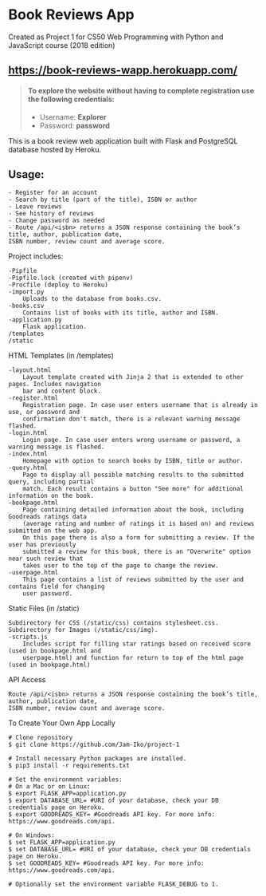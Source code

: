 # Book Reviews App

Created as Project 1 for CS50 Web Programming with Python and JavaScript course (2018 edition)

## <https://book-reviews-wapp.herokuapp.com/>
> #### To explore the website without having to complete registration use the following credentials:
>
>	- Username: **Explorer**
>	- Password: **password**

This is a book review web application built with Flask and PostgreSQL database hosted by Heroku.

## __Usage__:
	- Register for an account
	- Search by title (part of the title), ISBN or author
	- Leave reviews
	- See history of reviews
	- Change password as needed
	- Route /api/<isbn> returns a JSON response containing the book’s title, author, publication date, 
	ISBN number, review count and average score.
	

Project includes:

	-Pipfile
	-Pipfile.lock (created with pipenv)
	-Procfile (deploy to Heroku)
	-import.py
		Uploads to the database from books.csv.
	-books.csv
		Contains list of books with its title, author and ISBN.
	-application.py
		Flask application.
	/templates
	/static

HTML Templates (in /templates)

	-layout.html
		Layout template created with Jinja 2 that is extended to other pages. Includes navigation 
		bar and content block. 
	-register.html
		Registration page. In case user enters username that is already in use, or password and 
		confirmation don't match, there is a relevant warning message flashed.
	-login.html
		Login page. In case user enters wrong username or password, a warning message is flashed.
	-index.html
		Homepage with option to search books by ISBN, title or author.
	-query.html
		Page to display all possible matching results to the submitted query, including partial 
		match. Each result contains a button "See more" for additional information on the book. 
	-bookpage.html
		Page containing detailed information about the book, including Goodreads ratings data 
		(average rating and number of ratings it is based on) and reviews submitted on the web app. 
		On this page there is also a form for submitting a review. If the user has previously 
		submitted a review for this book, there is an "Overwrite" option near such review that 
		takes user to the top of the page to change the review.
	-userpage.html
		This page contains a list of reviews submitted by the user and contains field for changing 
		user password.

Static Files (in /static)

	Subdirectory for CSS (/static/css) contains stylesheet.css.
	Subdirectory for Images (/static/css/img).
	-scripts.js
		Includes script for filling star ratings based on received score (used in bookpage.html and 
		userpage.html) and function for return to top of the html page (used in bookpage.html) 

API Access

	Route /api/<isbn> returns a JSON response containing the book’s title, author, publication date, 
	ISBN number, review count and average score.
	

To Create Your Own App Locally

	# Clone repository
	$ git clone https://github.com/Jam-Iko/project-1
     
	# Install necessary Python packages are installed.
	$ pip3 install -r requirements.txt 
     
	# Set the environment variables:
	# On a Mac or on Linux:
	$ export FLASK_APP=application.py
	$ export DATABASE_URL= #URI of your database, check your DB credentials page on Heroku.
	$ export GOODREADS_KEY= #Goodreads API key. For more info: https://www.goodreads.com/api.
		
	# On Windows:
	$ set FLASK_APP=application.py
	$ set DATABASE_URL= #URI of your database, check your DB credentials page on Heroku.
	$ set GOODREADS_KEY= #Goodreads API key. For more info: https://www.goodreads.com/api.
		
	# Optionally set the environment variable FLASK_DEBUG to 1.
